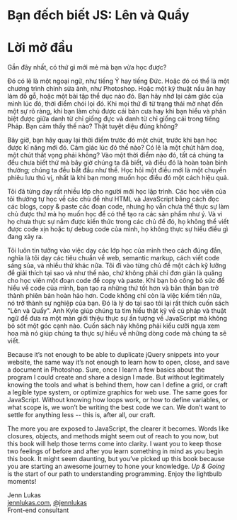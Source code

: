 # Bạn đếch biết JS: Lên và Quẩy
# Lời mở đầu 

Gần đây nhất, có thứ gì mới mẻ mà bạn vừa học được?

Đó có lẽ là một ngoại ngữ, như tiếng Ý hay tiếng Đức. Hoặc đó có thể là một chương trình chỉnh sửa ảnh, như Photoshop. Hoặc một kỹ thuật nấu ăn hay làm đồ gỗ, hoặc một bài tập thể dục nào đó. Bạn hãy nhớ lại cảm giác của mình lúc đó, thời điểm chói lọi đó. Khi mọi thứ đi từ trạng thái mờ nhạt đến một sự rõ ràng, khi bạn làm chủ được cái bàn cưa hay khi bạn hiểu và phân biệt được giữa danh từ chỉ giống đực và danh từ chỉ giống cái trong tiếng Pháp. Bạn cảm thấy thế nào? Thật tuyệt diệu đúng không?

Bây giờ, bạn hãy quay lại thời điểm trước đó một chút, trước khi bạn học được kĩ năng mới đó. Cảm giác lúc đó thế nào? Có lẽ là một chút hăm doạ, một chút thất vọng phải không? Vào một thời điểm nào đó, tất cả chúng ta đều chưa biết thứ mà bây giờ chúng ta đã biết, và điều đó là hoàn toàn bình thường; chúng ta đều bắt đầu như thế. Học hỏi một điều mới là một chuyến phiêu lưu thú vị, nhất là khi bạn mong muốn học điều đó một cách hiệu quả.

Tôi đã từng dạy rất nhiều lớp cho người mới học lập trình. Các học viên của tôi thường tự học về các chủ đề như HTML và JavaScript bằng cách đọc các blogs, copy & paste các đoạn code, nhưng họ vẫn chưa thể thực sự làm chủ được thứ mà họ muốn học để có thể tạo ra các sản phẩm như ý. Và vì họ chưa thực sự nắm được kiến thức trong các chủ đề đó, họ không thể viết được code xịn hoặc tự debug code của mình, họ không thực sự hiểu điều gì đang xảy ra.

Tôi luôn tin tưởng vào việc dạy các lớp học của mình theo cách đúng đắn, nghĩa là tôi dạy các tiêu chuẩn về web, semantic markup, cách viết code sáng sủa, và nhiều thứ khác nữa. Tôi đi vào từng chủ đề một cách kỹ lưỡng để giải thích tại sao và như thế nào, chứ không phải chỉ đơn giản là quăng cho học viên một đoạn code để copy và paste. Khi bạn bỏ công bỏ sức để hiểu về code của mình, bạn tạo ra những thứ tốt hơn và bản thân bạn trở thành phiên bản hoàn hảo hơn. Code không chỉ còn là việc kiếm tiền nữa, nó trở thành sự nghiệp của bạn. Đó là lý do tại sao tôi lại rất thích cuốn sách "Lên và Quẩy". Anh Kyle giúp chúng ta tìm hiểu thật kỹ về cú pháp và thuật ngữ để đưa ra một màn giới thiệu thực sự ấn tượng về JavaScript mà không bỏ sót một góc cạnh nào. Cuốn sách này không phải kiểu cưỡi ngựa xem hoa mà nó giúp chúng ta thực sự hiểu về những dòng code mà chúng ta sẽ viết.
  

Because it’s not enough to be able to duplicate jQuery snippets into your website, the same way it’s not enough to learn how to open, close, and save a document in Photoshop. Sure, once I learn a few basics about the program I could create and share a design I made. But without legitimately knowing the tools and what is behind them, how can I define a grid, or craft a legible type system, or optimize graphics for web use. The same goes for JavaScript. Without knowing how loops work, or how to define variables, or what scope is, we won’t be writing the best code we can. We don’t want to settle for anything less -- this is, after all, our craft.

The more you are exposed to JavaScript, the clearer it becomes. Words like closures, objects, and methods might seem out of reach to you now, but this book will help those terms come into clarity. I want you to keep those two feelings of before and after you learn something in mind as you begin this book. It might seem daunting, but you’ve picked up this book because you are starting an awesome journey to hone your knowledge. *Up & Going* is the start of our path to understanding programming. Enjoy the lightbulb moments!

Jenn Lukas<br>
[jennlukas.com](http://jennlukas.com/), [@jennlukas](https://twitter.com/jennlukas)<br>
Front-end consultant
